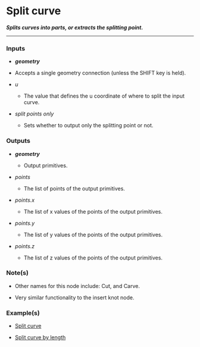 # Split curve

**_Splits curves into parts, or extracts the splitting point._**

---


### Inputs

* **_geometry_**

 * Accepts a single geometry connection (unless the SHIFT key is held).

* _u_

  * The value that defines the u coordinate of where to split the input curve.

* _split points only_

  * Sets whether to output only the splitting point or not.


### Outputs

* **_geometry_**

  * Output primitives.

* _points_

  * The list of points of the output primitives.

* _points.x_

  * The list of x values of the points of the output primitives.

* _points.y_

  * The list of y values of the points of the output primitives.

* _points.z_

  * The list of z values of the points of the output primitives.


### Note(s)

* Other names for this node include: Cut, and Carve.

* Very similar functionality to the insert knot node.


### Example(s)

* <a href="https://creator.trimble.com/graph?assetURI=whp:2de95a82-2dc8-4edd-888c-e3f28c56b1ee&version=latest" target="_blank">Split curve</a>

* <a href="https://creator.trimble.com/graph?assetURI=whp:27966e4f-e1dd-448a-b70f-08a20bedfd71&version=latest" target="_blank">Split curve by length</a>
